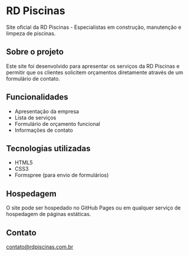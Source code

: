 # RD Piscinas

Site oficial da RD Piscinas - Especialistas em construção, manutenção e limpeza de piscinas.

## Sobre o projeto
Este site foi desenvolvido para apresentar os serviços da RD Piscinas e permitir que os clientes solicitem orçamentos diretamente através de um formulário de contato.

## Funcionalidades
- Apresentação da empresa
- Lista de serviços
- Formulário de orçamento funcional
- Informações de contato

## Tecnologias utilizadas
- HTML5
- CSS3
- Formspree (para envio de formulários)

## Hospedagem
O site pode ser hospedado no GitHub Pages ou em qualquer serviço de hospedagem de páginas estáticas.

## Contato
contato@rdpiscinas.com.br
